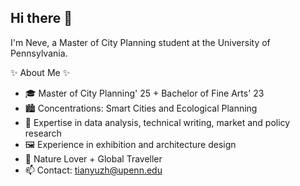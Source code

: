 ## Hi there 👋

I'm Neve, a Master of City Planning student at the University of Pennsylvania.

✨ About Me ✨
- 🎓 Master of City Planning' 25 + Bachelor of Fine Arts' 23
- 🏙️ Concentrations: Smart Cities and Ecological Planning
- 🔭 Expertise in data analysis, technical writing, market and policy research
- 🖼️ Experience in exhibition and architecture design
- 🌱 Nature Lover + Global Traveller
- 📫 Contact: tianyuzh@upenn.edu
